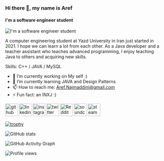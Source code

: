 ### Hi there 👋, my name is Aref
#### I'm a software engineer student
![I'm a software engineer student](https://raw.githubusercontent.com/saadeghi/saadeghi/master/dino.gif)

A computer engineering student at Yazd University in Iran just started in 2021. I hope we can learn a lot from each other. As a Java developer and a teacher assistant who teaches advanced programming, I enjoy teaching Java to others and acquiring new skills.

Skills: C++ / JAVA / MySQL 

- 🔭 I’m currently working on My self :) 
- 🌱 I’m currently learning JAVA and Design Patterns 
- 📫 How to reach me: Aref.Najmaddini@gmail.com 
- ⚡ Fun fact: an INXJ :) 


[<img src='https://cdn.jsdelivr.net/npm/simple-icons@3.0.1/icons/github.svg' alt='github' height='40'>](https://github.com/ArefNj)  [<img src='https://cdn.jsdelivr.net/npm/simple-icons@3.0.1/icons/linkedin.svg' alt='linkedin' height='40'>](https://www.linkedin.com/in/aref-najmaddini-87780a249/)  [<img src='https://cdn.jsdelivr.net/npm/simple-icons@3.0.1/icons/instagram.svg' alt='instagram' height='40'>](https://www.instagram.com/arefxnj/)  [<img src='https://cdn.jsdelivr.net/npm/simple-icons@3.0.1/icons/twitter.svg' alt='twitter' height='40'>](https://twitter.com/ArefNajm)  [<img src='https://cdn.jsdelivr.net/npm/simple-icons@3.0.1/icons/reddit.svg' alt='Reddit' height='40'>](https://www.reddit.com/user/ArefNajm)  [<img src='https://cdn.jsdelivr.net/npm/simple-icons@3.0.1/icons/soundcloud.svg' alt='soundcloud' height='40'>](https://soundcloud.com/aref-najmaddini)  [<img src='https://cdn.jsdelivr.net/npm/simple-icons@3.0.1/icons/steam.svg' alt='steam' height='40'>](https://steamcommunity.com/id/ArefxNj/)  

[![trophy](https://github-profile-trophy.vercel.app/?username=ArefNj)](https://github.com/ryo-ma/github-profile-trophy)

![GitHub stats](https://github-readme-stats.vercel.app/api?username=ArefNj&show_icons=true)  

![GitHub Activity Graph](https://activity-graph.herokuapp.com/graph?username=ArefNj)  

![Profile views](https://gpvc.arturio.dev/ArefNj)  
